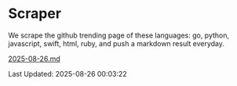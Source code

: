 # Scraper

We scrape the github trending page of these languages: go, python, javascript, swift, html, ruby, and push a markdown result everyday.

[2025-08-26.md](https://github.com/henson/Scraper/blob/master/2025-08-26.md)

Last Updated: 2025-08-26 00:03:22